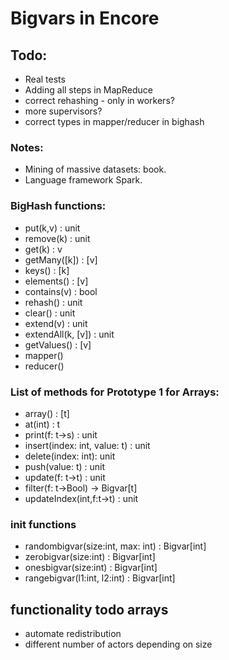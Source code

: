 # Bigvars in Encore

## Todo:
* Real tests
* Adding all steps in MapReduce
* correct rehashing - only in workers?
* more supervisors?
* correct types in mapper/reducer in bighash

### Notes:
* Mining of massive datasets: book.
* Language framework Spark.

### BigHash functions:
* put(k,v) : unit
* remove(k) : unit
* get(k) : v
* getMany([k]) : [v]
* keys() : [k]
* elements() : [v]
* contains(v) : bool
* rehash() : unit
* clear() : unit
* extend(v) : unit
* extendAll(k, [v]) : unit
* getValues() : [v]
* mapper()
* reducer()

### List of methods for Prototype 1 for Arrays:
* array() : [t]
* at(int) : t
* print(f: t->s) : unit
* insert(index: int, value: t) : unit
* delete(index: int): unit
* push(value: t) : unit
* update(f: t->t) : unit
* filter(f: t->Bool) -> Bigvar[t]
* updateIndex(int,f:t->t) : unit

### init functions
* randombigvar(size:int, max: int) : Bigvar[int]
* zerobigvar(size:int) : Bigvar[int]
* onesbigvar(size:int) : Bigvar[int]
* rangebigvar(l1:int, l2:int) : Bigvar[int]

## functionality todo arrays
* automate redistribution
* different number of actors depending on size
